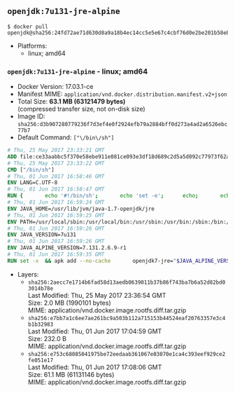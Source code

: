 ## `openjdk:7u131-jre-alpine`

```console
$ docker pull openjdk@sha256:24fd72ae71d630d8a9a18b4ec14cc5e5e67c4cbf76d0e2be201b58ebbe992f4b
```

-	Platforms:
	-	linux; amd64

### `openjdk:7u131-jre-alpine` - linux; amd64

-	Docker Version: 17.03.1-ce
-	Manifest MIME: `application/vnd.docker.distribution.manifest.v2+json`
-	Total Size: **63.1 MB (63121479 bytes)**  
	(compressed transfer size, not on-disk size)
-	Image ID: `sha256:d3b907280779236f7d3ef4e0f2924efb79a2884bff0d273a4ad2a6526ebc77b7`
-	Default Command: `["\/bin\/sh"]`

```dockerfile
# Thu, 25 May 2017 23:33:21 GMT
ADD file:ce33aabbc5f370e58ebe911e081ce093e3df18d689c2d5a5d092c77973f62a54 in / 
# Thu, 25 May 2017 23:33:22 GMT
CMD ["/bin/sh"]
# Thu, 01 Jun 2017 16:58:46 GMT
ENV LANG=C.UTF-8
# Thu, 01 Jun 2017 16:58:47 GMT
RUN { 		echo '#!/bin/sh'; 		echo 'set -e'; 		echo; 		echo 'dirname "$(dirname "$(readlink -f "$(which javac || which java)")")"'; 	} > /usr/local/bin/docker-java-home 	&& chmod +x /usr/local/bin/docker-java-home
# Thu, 01 Jun 2017 16:59:24 GMT
ENV JAVA_HOME=/usr/lib/jvm/java-1.7-openjdk/jre
# Thu, 01 Jun 2017 16:59:25 GMT
ENV PATH=/usr/local/sbin:/usr/local/bin:/usr/sbin:/usr/bin:/sbin:/bin:/usr/lib/jvm/java-1.7-openjdk/jre/bin:/usr/lib/jvm/java-1.7-openjdk/bin
# Thu, 01 Jun 2017 16:59:26 GMT
ENV JAVA_VERSION=7u131
# Thu, 01 Jun 2017 16:59:26 GMT
ENV JAVA_ALPINE_VERSION=7.131.2.6.9-r1
# Thu, 01 Jun 2017 16:59:35 GMT
RUN set -x 	&& apk add --no-cache 		openjdk7-jre="$JAVA_ALPINE_VERSION" 	&& [ "$JAVA_HOME" = "$(docker-java-home)" ]
```

-	Layers:
	-	`sha256:2aecc7e1714b6fad58d13aedb0639011b37b86f743ba7b6a52d82bd03014b78e`  
		Last Modified: Thu, 25 May 2017 23:36:54 GMT  
		Size: 2.0 MB (1990101 bytes)  
		MIME: application/vnd.docker.image.rootfs.diff.tar.gzip
	-	`sha256:e7bb7a1c6ee7ae261bc9a503b112a715153b44524eaf20763357e3c4b1b32983`  
		Last Modified: Thu, 01 Jun 2017 17:04:59 GMT  
		Size: 232.0 B  
		MIME: application/vnd.docker.image.rootfs.diff.tar.gzip
	-	`sha256:e753c68085041975be72eedaab361067e03070e1ca4c393eef929ce2fe051e17`  
		Last Modified: Thu, 01 Jun 2017 17:08:06 GMT  
		Size: 61.1 MB (61131146 bytes)  
		MIME: application/vnd.docker.image.rootfs.diff.tar.gzip
